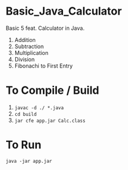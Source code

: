 # Basic_Java_Calculator

Basic 5 feat. Calculator in Java.

1. Addition
2. Subtraction
3. Multiplication
4. Division
5. Fibonachi to First Entry

# To Compile / Build
1. `javac -d ./ *.java`
2. `cd build`
3. `jar cfe app.jar Calc.class`

# To Run
`java -jar app.jar`
